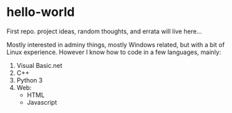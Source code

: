 # hello-world
First repo. project ideas, random thoughts, and errata will live here...

Mostly interested in adminy things, mostly Windows related, but with a bit of Linux experience. However I know how to code in a few languages, mainly:
1. Visual Basic.net
2. C++
3. Python 3
4. Web:
	* HTML
	* Javascript
